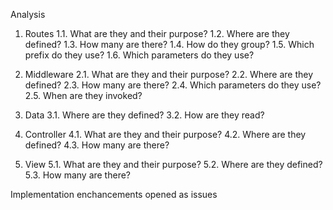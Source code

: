 Analysis
1. Routes
    1.1. What are they and their purpose?
    1.2. Where are they defined?
    1.3. How many are there?
    1.4. How do they group?
    1.5. Which prefix do they use?
    1.6. Which parameters do they use?

2. Middleware
    2.1. What are they and their purpose?
    2.2. Where are they defined?
    2.3. How many are there?
    2.4. Which parameters do they use?
    2.5. When are they invoked?

3. Data
    3.1. Where are they defined?
    3.2. How are they read?

4. Controller
    4.1. What are they and their purpose?
    4.2. Where are they defined?
    4.3. How many are there?

5. View
    5.1. What are they and their purpose?
    5.2. Where are they defined?
    5.3. How many are there?

Implementation enchancements opened as issues

